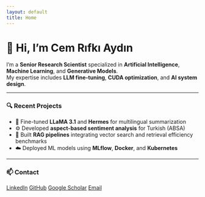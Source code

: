 ```yaml
---
layout: default
title: Home
---
```


# 👋 Hi, I’m Cem Rıfkı Aydın

I’m a **Senior Research Scientist** specialized in **Artificial Intelligence**, **Machine Learning**, and **Generative Models**.  
My expertise includes **LLM fine-tuning**, **CUDA optimization**, and **AI system design**.

---

### 🔍 Recent Projects
- 🧠 Fine-tuned **LLaMA 3.1** and **Hermes** for multilingual summarization  
- ⚙️ Developed **aspect-based sentiment analysis** for Turkish (ABSA)  
- 🧩 Built **RAG pipelines** integrating vector search and retrieval efficiency benchmarks  
- ☁️ Deployed ML models using **MLflow**, **Docker**, and **Kubernetes**

---

### 📫 Contact

<div class="contact-buttons">
  <a href="https://www.linkedin.com/in/cem-rifki-aydin-ph-d-0698b83a/" class="btn linkedin" target="_blank">LinkedIn</a>
  <a href="https://github.com/cemrifki" class="btn github" target="_blank">GitHub</a>
  <a href="https://scholar.google.com/citations?user=_NzE9pUAAAAJ&hl=en" class="btn scholar" target="_blank">Google Scholar</a>
  <a href="mailto:cemrifkiaydin@gmail.com" class="btn email">Email</a>
</div>